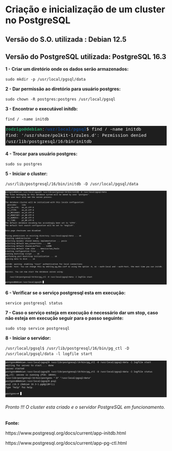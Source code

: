 <h1>Criação e inicialização de um cluster no PostgreSQL</h1>

<h2>Versão do S.O. utilizada : Debian 12.5</h2>
<h2>Versão do PostgreSQL utilizada: PostgreSQL 16.3</h2>


**1 - Criar um diretório onde os dados serão armazenados:**

`sudo mkdir -p /usr/local/pgsql/data`


**2 - Dar permissão ao diretório para usuário postgres:**

`sudo chown -R postgres:postgres /usr/local/pgsql`

 
**3 - Encontrar o executável initdb:**

`find / -name initdb`

<img src="https://github.com/ramos-r29/PostgreSQL/blob/main/01-PostgreSQL-install-debian/imagens/find.png" alt="Saida do comando find">

**4 - Trocar para usuário postgres:**

`sudo su postgres`


**5 - Iniciar o cluster:**

`/usr/lib/postgresql/16/bin/initdb -D /usr/local/pgsql/data`


<img src="https://github.com/ramos-r29/PostgreSQL/blob/main/01-PostgreSQL-install-debian/imagens/initdb.png" alt="Saida do comando initidb">

**6 - Verificar se o serviço postgresql esta em execução:**

`service postgresql status`


**7 - Caso o serviço esteja em execução é necessário dar um stop, caso não esteja em execução seguir para o passo seguinte:**

`sudo stop service postgresql`


**8 - Iniciar o servidor:**

`/usr/local/pgsql$ /usr/lib/postgresql/16/bin/pg_ctl -D /usr/local/pgsql/data -l logfile start`


<img src="https://github.com/ramos-r29/PostgreSQL/blob/main/01-PostgreSQL-install-debian/imagens/pg_ctl.png" alt="Saida do comando pg_ctrl">


<h6>Pronto !!! O cluster esta criado e o servidor PostgreSQL em funcionamento.</h6>

**Fonte:**
<p>https://www.postgresql.org/docs/current/app-initdb.html</p>
<p>https://www.postgresql.org/docs/current/app-pg-ctl.html</p>


